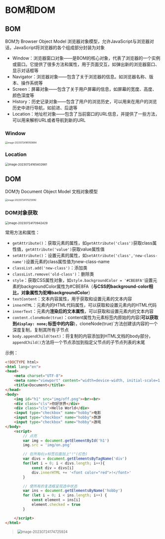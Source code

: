 # BOM和DOM

## BOM

BOM为 Browser Object Model 浏览器对象模型，允许JavaScript与浏览器对话，JavaScript将浏览器的各个组成部分封装为对象

- Window：浏览器窗口对象——是BOM的核心对象，代表了浏览器的一个实例或窗口。它提供了很多方法和属性，用于页面交互，如弹出新的浏览器窗口、显示对话框等
- Navigator：浏览器对象——包含了关于浏览器的信息。如浏览器名称、版本、操作系统等
- Screen：屏幕对象——包含了关于用户屏幕的信息，如屏幕的宽度、高度、颜色深度等
- History：历史记录对象——包含了用户的浏览历史，可以用来在用户的浏览历史中进行导航，如前进、后退等
- Location：地址栏对象——包含了当前窗口的URL信息，并提供了一些方法，可以用来解析URL或者导航到新的URL

### Window

<img src="img/9.BOM和DOM/image-20230724165100694.png" alt="image-20230724165100694" style="zoom: 50%;" />

### Location

<img src="img/9.BOM和DOM/image-20230724165402661.png" alt="image-20230724165402661" style="zoom: 67%;" />

## DOM

DOM为 Document Object Model 文档对象模型

<img src="img/9.BOM和DOM/image-20230724170213092.png" alt="image-20230724170213092" style="zoom:50%;" />

### DOM对象获取

<img src="img/9.BOM和DOM/image-20230724170942429.png" alt="image-20230724170942429" style="zoom: 67%;" />

常用方法和属性：

- `getAttribute()`：获取元素的属性，如`getAttribute('class')`获取class属性值，`getAttribute('value')`获取value属性值
- `setAttribute()`：设置元素的属性，如`setAttribute('class','new-class-name')`设置元素的class属性值为new-class-name
- `classList.add('new-class')`：添加类
- `classList.remove('old-class')`：删除类
- `style`：获取CSS属性对象，如`style.backgroundColor = '#CBE8FA'`设置元素的backgroundColor属性为#CBE8FA（**与CSS的background-color相比，对象属性为驼峰backgroundColor**）
- `textContent`：文本内容属性，用于获取和设置元素的文本内容
- `innerHTML`：元素内的HTML代码属性，可以获取和设置元素内的HTML代码
- `innerText`：元素内**渲染后的文本属性**，可以获取和设置元素内的文本内容
- `content.cloneNode(true)`：content属性为元素标签内原始的内容(**可以获取到`display: none;`标签中的内容**)，cloneNode(true)`方法创建该内容的一个深度复制，复制其所有子节点
- `body.appendChild(text)`：将复制的内容添加到HTML文档的body部分，`appendChild()`方法将一个节点添加到指定父节点的子节点列表的末尾

示例：

```html
<!DOCTYPE html>
<html lang="en">
<head>
    <meta charset="UTF-8">
    <meta name="viewport" content="width=device-width, initial-scale=1.0">
    <title>Document</title>
</head>
<body>
    <img id="h1" src="img/off.png"><br><br>
    <div class="cls">你好世界</div>
    <div class="cls">Hello World</div>
    <input type="checkbox" name="hobby">电影
    <input type="checkbox" name="hobby">旅游
    <input type="checkbox" name="hobby">游戏
</body>
    <script>
        // 点亮
        var img = document.getElementById('h1')
        img.src = 'img/on.png'

        // 在所有div标签后面加上"!"(红色)
        var divs = document.getElementsByTagName('div')
        for(let i = 0; i < divs.length; i++){
            const div = divs[i]
            div.innerHTML += '<font color="red">!</font>'
        }

        // 使所有的复选框呈现选中状态
        var ins = document.getElementsByName('hobby')
        for (let i = 0; i < ins.length; i++) {
            const element = ins[i]
            element.checked = true
        }

    </script>
</html>
```

> <img src="img/9.BOM和DOM/image-20230724174725924.png" alt="image-20230724174725924" style="zoom:80%;" />